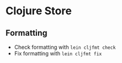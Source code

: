 # Clojure Store
## Formatting
- Check formatting with `lein cljfmt check`
- Fix formatting with `lein cljfmt fix`
